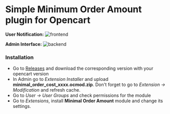 # Simple Minimum Order Amount plugin for Opencart

**User Notification:** 
![frontend](http://i.imgur.com/llMMieV.png)

**Admin Interface:**
![backend](http://i.imgur.com/vPq5U7V.png)

### Installation

 - Go to <a href="https://github.com/condor2/oc_minimum_order_amount/releases">Releases</a> and download the corresponding version with your opencart version
 - In Admin go to *Extension Installer* and upload **minimal_order_cost_xxxx.ocmod.zip**. Don't forget to go to *Extension -> Modification* and refresh cache.
 - Go to *User -> User Groups* and check permissions for the module
 - Go to *Extensions*, install **Minimal Order Amount** module and change its settings.
